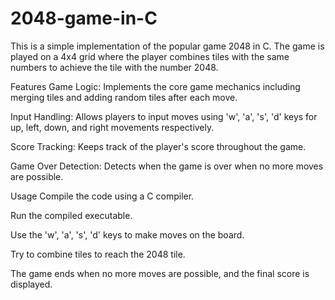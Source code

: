 # 2048-game-in-C<br>
This is a simple implementation of the popular game 2048 in C. The game is played on a 4x4 grid where the player combines tiles with the same numbers to achieve the tile with the number 2048.

Features
Game Logic: Implements the core game mechanics including merging tiles and adding random tiles after each move.

Input Handling: Allows players to input moves using 'w', 'a', 's', 'd' keys for up, left, down, and right movements respectively.

Score Tracking: Keeps track of the player's score throughout the game.

Game Over Detection: Detects when the game is over when no more moves are possible.

Usage
Compile the code using a C compiler.

Run the compiled executable.

Use the 'w', 'a', 's', 'd' keys to make moves on the board.

Try to combine tiles to reach the 2048 tile.

The game ends when no more moves are possible, and the final score is displayed.
